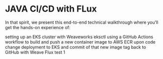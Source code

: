 # JAVA CI/CD with FLux 

In that spirit, we present this end-to-end technical walkthrough where you’ll get the hands-on experience of:

setting up an EKS cluster with Weaveworks eksctl
using a GitHub Actions workflow to build and push a new container image to AWS ECR upon code change
deployment to EKS and commit of that new image tag back to GitHub with Weave Flux
test 1
####
####


